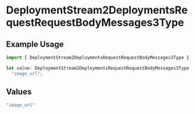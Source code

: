 # DeploymentStream2DeploymentsRequestRequestBodyMessages3Type

## Example Usage

```typescript
import { DeploymentStream2DeploymentsRequestRequestBodyMessages3Type } from "@orq-ai/node/models/operations";

let value: DeploymentStream2DeploymentsRequestRequestBodyMessages3Type =
  "image_url";
```

## Values

```typescript
"image_url"
```